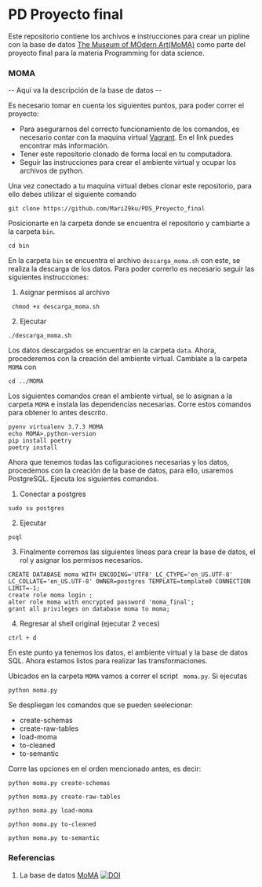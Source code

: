 # PD Proyecto final

Este repositorio contiene los archivos e instrucciones para crear un pipline con la base de datos [The Museum of MOdern Art(MoMA)](https://github.com/MuseumofModernArt/collection) como parte del proyecto final para la materia Programming for data science. 

### MOMA

-- Aquí va la descripción de la base de datos --


Es necesario tomar en cuenta los siguientes puntos, para poder correr el proyecto:
	
* Para asegurarnos del correcto funcionamiento de los comandos, es necesario contar con la maquina virtual [Vagrant](https://github.com/ITAM-DS/programming-for-data-science-2019). En el link puedes encontrar más información.
* Tener este repositorio clonado de forma local en tu computadora.
* Seguir las instrucciones para crear el ambiente virtual y ocupar los archivos de python.


Una vez conectado a tu maquina virtual debes clonar este repositorio, para ello debes utilizar el siguiente comando

```
git clone https://github.com/Mari29ku/PDS_Proyecto_final
```

Posicionarte en la carpeta donde se encuentra el repositorio y cambiarte a la carpeta `bin`. 

```
cd bin
```

En la carpeta `bin` se encuentra el archivo  `descarga_moma.sh` con este, se realiza la descarga de los datos. Para poder correrlo es necesario seguir las siguientes instrucciones:

1. Asignar permisos al archivo
```
 chmod +x descarga_moma.sh
```

2. Ejecutar
```
./descarga_moma.sh
```

Los datos descargados se encuentrar en la carpeta `data`. Ahora, procederemos con la creación del ambiente virtual. Cambiate a la carpeta `MOMA` con 

```
cd ../MOMA
```

Los siguientes comandos crean el ambiente virtual, se lo asignan a la carpeta `MOMA` e instala las dependencias necesarias. Corre estos comandos para obtener lo antes descrito.

```
pyenv virtualenv 3.7.3 MOMA 
echo MOMA>.python-version 
pip install poetry 
poetry install
```

Ahora que tenemos todas las cofiguraciones necesarias y los datos, procedemos con la creación de la base de datos, para ello, usaremos PostgreSQL. Ejecuta los siguientes comandos. 


1. Conectar a postgres
```
sudo su postgres
```
2. Ejecutar
```
psql
```
3. Finalmente corremos las siguientes lineas para crear la base de datos, el rol y asignar los permisos necesarios.
```
CREATE DATABASE moma WITH ENCODING='UTF8' LC_CTYPE='en_US.UTF-8' LC_COLLATE='en_US.UTF-8' OWNER=postgres TEMPLATE=template0 CONNECTION LIMIT=-1;
create role moma login ;
alter role moma with encrypted password 'moma_final';
grant all privileges on database moma to moma;
```
4. Regresar al shell original (ejecutar 2 veces)
```
ctrl + d
```

En este punto ya tenemos los datos, el ambiente virtual y la base de datos SQL. Ahora estamos listos para realizar las transformaciones.

Ubicados en la carpeta `MOMA` vamos a correr el script ` moma.py`. Si ejecutas 

```
python moma.py
```
Se despliegan los comandos que se pueden seelecionar:

* create-schemas
* create-raw-tables
* load-moma
* to-cleaned
* to-semantic

Corre las opciones en el orden mencionado antes, es decir:

```
python moma.py create-schemas
```


```
python moma.py create-raw-tables
```


```
python moma.py load-moma
```

```
python moma.py to-cleaned
```

```
python moma.py to-semantic
```


### Referencias

1. La base de datos [MoMA](https://github.com/MuseumofModernArt/collection) [![DOI](https://zenodo.org/badge/DOI/10.5281/zenodo.3558822.svg)](https://doi.org/10.5281/zenodo.3558822)

